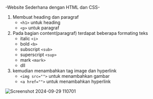  -Website Sederhana dengan HTML dan CSS-
 
1. Membuat heading dan paragraf
    - `<h1>` untuk heading
    - `<p>` untuk paragraf
3. Pada bagian content(paragraf) terdapat beberapa formating teks
    - italic `<i>`
    - bold `<b>`
    - subscript `<sub>`
    - superscript `<sup>`
    - mark `<mark>`
    - dll
3. kemudian menambahkan tag image dan hyperlink
    - `<img src="">` untuk menambahkan gambar
    - `<a href="">` untuk menambahkan hyperlink

  ![Screenshot 2024-09-29 110701](https://github.com/user-attachments/assets/c1448c96-767c-452c-998b-cf4c5d9f128c)
